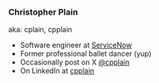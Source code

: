 ### Christopher Plain
aka: cplain, cpplain
- Software engineer at [ServiceNow](https://www.servicenow.com/)
- Former professional ballet dancer (yup)
- Occasionally post on X [@cpplain](https://twitter.com/cpplain)
- On LinkedIn at [cpplain](https://www.linkedin.com/in/cpplain/)
